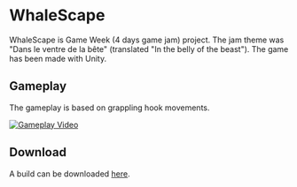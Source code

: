 # WhaleScape
WhaleScape is Game Week (4 days game jam) project. The jam theme was "Dans le ventre de la bête" (translated "In the belly of the beast"). The game has been made with Unity.

## Gameplay
The gameplay is based on grappling hook movements.

[![Gameplay Video](https://i.imgur.com/Y7otzqu.jpg)](https://puu.sh/DoP8L/0b8a78d19e.mp4 "Gameplay Video")

## Download
A build can be downloaded [here](https://mega.nz/#!HUlxlSZC!K2d9vI0b-6Ku1tkj6ysGJ3JlqRXE8OL97TqpRXKfKjs).
